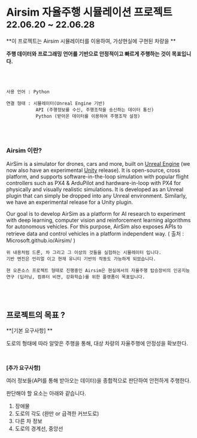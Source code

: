 # Airsim 자율주행 시뮬레이션 프로젝트  <small>22.06.20 ~ 22.06.28</small>

**이 프로젝트는 Airsim 시뮬레이터를 이용하여, 가상현실에 구현된 차량을 **

**주행 데이터와 프로그래밍 언어를 기반으로 안정적이고 빠르게 주행하는 것이 목표입니다.**

<br>

<br>

```
사용 언어 : Python

연결 형태 : 시뮬레이터(Unreal Engine 기반) 
           API (주행정보를 수신, 주행조작을 송신하는 데이터 통신)
           Python (받아온 데이터를 이용하여 주행조작 설정)
```

<br>

<br>

### Airsim 이란?

AirSim is a simulator for drones, cars and more, built on [Unreal Engine](https://www.unrealengine.com/) (we now also have an experimental [Unity](https://unity3d.com/) release). It is open-source, cross platform, and supports software-in-the-loop simulation with popular flight controllers such as PX4 & ArduPilot and hardware-in-loop with PX4 for physically and visually realistic simulations. It is developed as an Unreal plugin that can simply be dropped into any Unreal environment. Similarly, we have an experimental release for a Unity plugin.

Our goal is to develop AirSim as a platform for AI research to experiment with deep learning, computer vision and reinforcement learning algorithms for autonomous vehicles. For this purpose, AirSim also exposes APIs to retrieve data and control vehicles in a platform independent way. ( 출처 : Microsoft.github.io/Airsim/ )

```
위 내용처럼 드론, 차 그리고 그 이상의 것들을 실험하는 시뮬레이터 입니다.
기반 엔진은 언리얼 이고 현재 유니티 기반의 작동도 가능하게 되었습니다.

현 오픈소스 프로젝트 형태로 진행중인 Airsim은 현실에서의 자율주행 탑승장비의 인공지능 연구 (딥러닝, 컴퓨터 비젼, 강화학습)를 위한 플랫폼이 목표입니다.
```

<br>

<br>

## 프로젝트의 목표 ?

**[기본 요구사항] ** 

도로의 형태에 따라 알맞은 주행을 통해, 대상 차량의 자율주행에 안정성을 확보한다.

<br>

**[추가 요구사항]**  

여러 정보들(API를 통해 받아오는 데이터)을 종합적으로 판단하여 안전하게 주행한다.

판단해야 할 요소는 아래와 같습니다.

1. 장애물
2. 도로의 각도 (완만 or 급격한 커브도로)
2. 다른 차 정보
2. 도로의 경계선, 중앙선